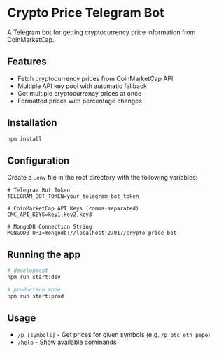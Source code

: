 # Crypto Price Telegram Bot

A Telegram bot for getting cryptocurrency price information from CoinMarketCap.

## Features

- Fetch cryptocurrency prices from CoinMarketCap API
- Multiple API key pool with automatic fallback
- Get multiple cryptocurrency prices at once
- Formatted prices with percentage changes

## Installation

```bash
npm install
```

## Configuration

Create a `.env` file in the root directory with the following variables:

```
# Telegram Bot Token
TELEGRAM_BOT_TOKEN=your_telegram_bot_token

# CoinMarketCap API Keys (comma-separated)
CMC_API_KEYS=key1,key2,key3

# MongoDB Connection String
MONGODB_URI=mongodb://localhost:27017/crypto-price-bot
```

## Running the app

```bash
# development
npm run start:dev

# production mode
npm run start:prod
```

## Usage

- `/p [symbols]` - Get prices for given symbols (e.g. `/p btc eth pepe`)
- `/help` - Show available commands 